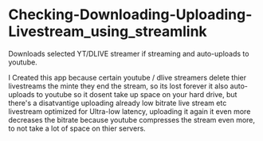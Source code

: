 # Checking-Downloading-Uploading-Livestream_using_streamlink
Downloads selected YT/DLIVE streamer if streaming and auto-uploads to youtube.

I Created this app because certain youtube / dlive streamers delete thier livestreams the minte they end the stream, so its lost forever
it also auto-uploads to youtube so it dosent take up space on your hard drive, but there's a disatvantige uploading already low bitrate
live stream etc livestream optimized for Ultra-low latency, uploading it again it even more decreases the bitrate because youtube compresses 
the stream even more, to not take a lot of space on thier servers.
